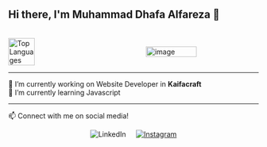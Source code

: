 ## Hi there, I'm Muhammad Dhafa Alfareza 👋
<br>
<div style="display: flex; justify-content: space-between; align-items: center;">
  <img 
    src="https://github-readme-stats.vercel.app/api/top-langs/?username=Shdhz&layout=compact&hide=html,css,jupyter%20Notebook&langs_count=6" 
    alt="Top Languages" width="32.4%" 
  />
  <img src="https://github-readme-streak-stats.herokuapp.com/?user=Shdhz&" alt="image" width="45%" />
</div>
<hr>
🔭 I’m currently working on Website Developer in <b>Kaifacraft</b> <br>
🌱 I’m currently learning Javascript
<hr>

📫 Connect with me on social media!

<div style="display: flex; justify-content: center; gap: 20px;">
  <a href="https://www.linkedin.com/in/username" target="_blank" rel="noopener noreferrer">
    <img 
      src="https://img.shields.io/badge/LinkedIn-0077B5?style=for-the-badge&logo=linkedIn&logoColor=white" 
      alt="LinkedIn" 
      style="display: inline-block;"
    />
  </a>
  <a href="https://instagram.com/username" target="_blank">
    <img src="https://img.shields.io/badge/Instagram-E4405F?style=for-the-badge&logo=instagram&logoColor=white" alt="Instagram"/>
  </a>
</div>
